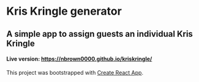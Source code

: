 # Kris Kringle generator

## A simple app to assign guests an individual Kris Kringle

#### Live version: https://nbrown0000.github.io/kriskringle/

This project was bootstrapped with [Create React App](https://github.com/facebook/create-react-app).
